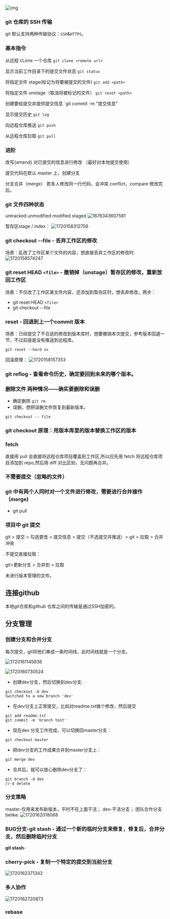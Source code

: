 ![img](https://pic2.zhimg.com/80/v2-3bc9d5f2c49a713c776e69676d7d56c5_1440w.webp)

### git 仓库的 SSH 传输

git 默认支持两种传输协议：`SSH`&`HTTPS`。

### 基本指令

从远程 cLone 一个仓库
`git clone <remote url>`

显示当前工作目录下的提交文件状态
`git status`

将指定文件 stage(标记为将要被提交的文件)
`git add <path>`

将指定文件 unstage（取消将被标记的文件）
`git reset <path>`

创建要给提交并提供提交信息
`git commit -m "提交信息"

显示提交历史
`git log`

向远程仓库推送
`git push`

从远程仓库拉取
`git pull`

### 进阶

改写{amend}
对已提交的信息进行修改
（最好对本地提交使用）

提交代码在默认 master 上，创建分支

分支合并（merge）
若多人修改同一行代码，会冲突 conflict，compare 修改完后。

### git 文件四种状态

untracked
unmodified
modified
staged
![1676343607581](image/git操作/1676343607581.png)

暂存区stage / index：
![1720158312756](image/git操作/1720158312756.png)

### git checkout --file - 丢弃工作区的修改

场景：乱改了工作区某个文件的内容，想直接丢弃工作区的修改时.
![1720158574247](image/git操作/1720158574247.png)

### git reset HEAD `<file>` - 撤销掉（unstage）暂存区的修改，重新放回工作区

场景：不仅改了工作区某文件内容，还添加到暂存区时，想丢弃修改，两步：

- git reset HEAD `<file>`
- git checkout --file

### reset - 回退到上一个commit 版本

场景：已经提交了不合适的修改到版本库时，想要撤销本次提交，参考版本回退一节，不过前提是没有推送到远程库。

```
git reset --hard xx
```

回滚原理：
![1720158157353](image/git操作/1720158157353.png)

### git reflog - 查看命令历史，确定要回到未来的哪个版本。

### 删除文件 两种情况——确实要删除和误删

+ 确定删除 `git rm`
+ 误删，想把误删文件恢复到最新版本。

```
git checkout -- file 
```

### **git checkout 原理：用版本库里的版本替换工作区的版本**

### fetch

直接用 pull 会直接将远程仓库项目覆盖到工作区,所以应先用 fetch 将远程仓库项目添加到 repo,然后用 diff 对比区别，无问题再合并。

### 不需要提交（忽略的文件）

### git 中有两个人同时对一个文件进行修改，需要进行合并操作（merge)

- git pull

### 项目中 git 提交

git > 提交 > 勾选更改 > 提交信息 > 提交（不选提交并推送）> git > 拉取 > 合并冲突

不提交直接拉取：

git>更新分支  > 合并到  > 拉取

未进行版本管理的文件。

## 连接github

本地git仓库和github 仓库之间的传输是通过SSH加密的。

## 分支管理

### 创建分支和合并分支

每次提交，git将他们串成一条时间线，此时间线就是一个分支。

![1720161145936](image/git操作/1720161145936.png)

![1720160730524](image/git操作/1720160730524.png)

- 创建dev分支，然后切换到dev分支:

```
git checkout -b dev
Switched to a new branch 'dev'
```

- 在dev分支上正常提交，比如对readme.txt做个修改，然后提交

```
git add readme.txt
git commit -m 'branch test'
```

- 现在dev 分支工作完成，可以切换回master分支：

```
git checkout master
```

- 把dev分支的工作成果合并到master分支上：

```
git merge dev
```

- 合并后，就可以放心删除dev分支了：

```
git branch -d dev
//-d delete
```

### 分支策略

master-仅用来发布新版本，平时不在上面干活；
dev-干活分支；
团队合作分支belike:
![1720162018068](image/git操作/1720162018068.png)

### BUG分支-git stash - 通过一个新的临时分支来修复，修复后，合并分支，然后删除临时分支

**git stash**-

### cherry-pick - 复制一个特定的提交到当前分支

![1720162371342](image/git操作/1720162371342.png)

### 多人协作

![1720162720873](image/git操作/1720162720873.png)

### rebase
